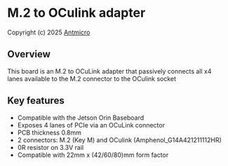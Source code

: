 # M.2 to OCulink adapter

Copyright (c) 2025 [Antmicro](https://www.antmicro.com)

## Overview

This board is an M.2 to OCuLink adapter that passively connects all x4 lanes available to the M.2 connector to the OCulink socket

## Key features

- Compatible with the Jetson Orin Baseboard
- Exposes 4 lanes of PCIe via an OCuLink connector
- PCB thickness 0.8mm
- 2 connectors: M.2 (Key M) and OCulink (Amphenol_G14A421211112HR)
- 0R resistor on 3.3V rail
- Compatible with 22mm x (42/60/80)mm form factor
